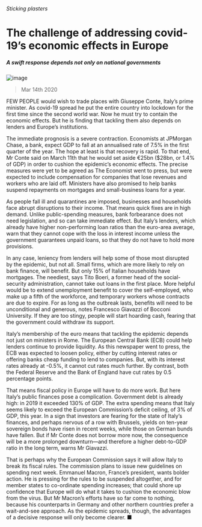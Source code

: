 ###### Sticking plasters
# The challenge of addressing covid-19’s economic effects in Europe 
##### A swift response depends not only on national governments 
![image](images/20200314_FNP004_0.jpg) 
> Mar 14th 2020 
FEW PEOPLE would wish to trade places with Giuseppe Conte, Italy’s prime minister. As covid-19 spread he put the entire country into lockdown for the first time since the second world war. Now he must try to contain the economic effects. But he is finding that tackling them also depends on lenders and Europe’s institutions.
The immediate prognosis is a severe contraction. Economists at JPMorgan Chase, a bank, expect GDP to fall at an annualised rate of 7.5% in the first quarter of the year. The hope at least is that recovery is rapid. To that end, Mr Conte said on March 11th that he would set aside €25bn ($28bn, or 1.4% of GDP) in order to cushion the epidemic’s economic effects. The precise measures were yet to be agreed as The Economist went to press, but were expected to include compensation for companies that lose revenues and workers who are laid off. Ministers have also promised to help banks suspend repayments on mortgages and small-business loans for a year.

As people fall ill and quarantines are imposed, businesses and households face abrupt disruptions to their income. That means quick fixes are in high demand. Unlike public-spending measures, bank forbearance does not need legislation, and so can take immediate effect. But Italy’s lenders, which already have higher non-performing loan ratios than the euro-area average, warn that they cannot cope with the loss in interest income unless the government guarantees unpaid loans, so that they do not have to hold more provisions.
In any case, leniency from lenders will help some of those most disrupted by the epidemic, but not all. Small firms, which are more likely to rely on bank finance, will benefit. But only 15% of Italian households have mortgages. The neediest, says Tito Boeri, a former head of the social-security administration, cannot take out loans in the first place. More helpful would be to extend unemployment benefit to cover the self-employed, who make up a fifth of the workforce, and temporary workers whose contracts are due to expire. For as long as the outbreak lasts, benefits will need to be unconditional and generous, notes Francesco Giavazzi of Bocconi University. If they are too stingy, people will start hoarding cash, fearing that the government could withdraw its support.
Italy’s membership of the euro means that tackling the epidemic depends not just on ministers in Rome. The European Central Bank (ECB) could help lenders continue to provide liquidity. As this newspaper went to press, the ECB was expected to loosen policy, either by cutting interest rates or offering banks cheap funding to lend to companies. But, with its interest rates already at -0.5%, it cannot cut rates much further. By contrast, both the Federal Reserve and the Bank of England have cut rates by 0.5 percentage points.
That means fiscal policy in Europe will have to do more work. But here Italy’s public finances pose a complication. Government debt is already high: in 2019 it exceeded 130% of GDP. The extra spending means that Italy seems likely to exceed the European Commission’s deficit ceiling, of 3% of GDP, this year. In a sign that investors are fearing for the state of Italy’s finances, and perhaps nervous of a row with Brussels, yields on ten-year sovereign bonds have risen in recent weeks, while those on German bunds have fallen. But if Mr Conte does not borrow more now, the consequence will be a more prolonged downturn—and therefore a higher debt-to-GDP ratio in the long term, warns Mr Giavazzi.
That is perhaps why the European Commission says it will allow Italy to break its fiscal rules. The commission plans to issue new guidelines on spending next week. Emmanuel Macron, France’s president, wants bolder action. He is pressing for the rules to be suspended altogether, and for member states to co-ordinate spending increases; that could shore up confidence that Europe will do what it takes to cushion the economic blow from the virus. But Mr Macron’s efforts have so far come to nothing, because his counterparts in Germany and other northern countries prefer a wait-and-see approach. As the epidemic spreads, though, the advantages of a decisive response will only become clearer. ■
